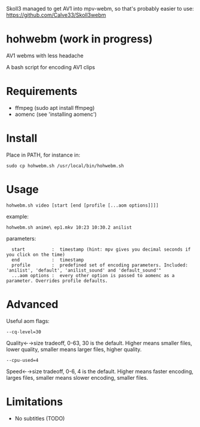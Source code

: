 Skoll3 managed to get AV1 into mpv-webm, so that's probably easier to use: https://github.com/Calve33/Skoll3webm

# hohwebm (work in progress)
AV1 webms with less headache

A bash script for encoding AV1 clips

# Requirements
- ffmpeg (sudo apt install ffmpeg)
- aomenc (see 'installing aomenc')

# Install

Place in PATH, for instance in:
```
sudo cp hohwebm.sh /usr/local/bin/hohwebm.sh
```

# Usage

```
hohwebm.sh video [start [end [profile [...aom options]]]]
```
example:  
```
hohwebm.sh anime\ ep1.mkv 10:23 10:30.2 anilist
```

parameters:  
```
  start          :  timestamp (hint: mpv gives you decimal seconds if you click on the time)
  end            :  timestamp
  profile        :  predefined set of encoding parameters. Included: 'anilist', 'default', 'anilist_sound' and 'default_sound'"
  ...aom options :  every other option is passed to aomenc as a parameter. Overrides profile defaults.
```

# Advanced

Useful aom flags:
```
--cq-level=30
```
Quality←→size tradeoff, 0-63, 30 is the default. Higher means smaller files, lower quality, smaller means larger files, higher quality.

```
--cpu-used=4
```
Speed←→size tradeoff, 0-6, 4 is the default. Higher means faster encoding, larges files, smaller means slower encoding, smaller files.


# Limitations

- No subtitles (TODO)
